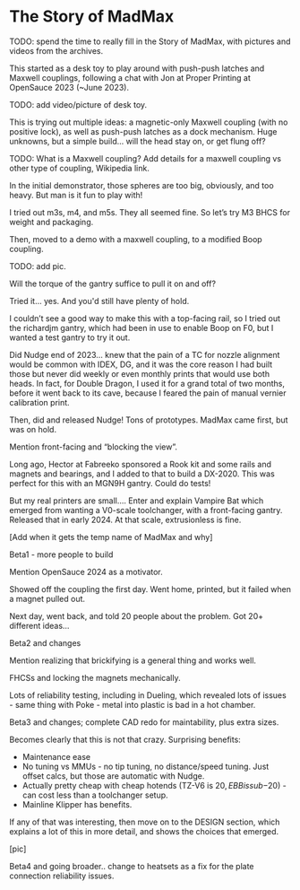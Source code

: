 # The Story of MadMax

TODO: spend the time to really fill in the Story of MadMax, with pictures and videos from the archives.

This started as a desk toy to play around with push-push latches and Maxwell couplings, following a chat with Jon at Proper Printing at OpenSauce 2023 (~June 2023).

TODO: add video/picture of desk toy.

This is trying out multiple ideas: a magnetic-only Maxwell coupling (with no positive lock), as well as push-push latches as a dock mechanism.   Huge unknowns, but a simple build... will the head stay on, or get flung off?

TODO: What is a Maxwell coupling?  Add details for a maxwell coupling vs other type of coupling, Wikipedia link.

In the initial demonstrator, those spheres are too big, obviously, and too heavy.  But man is it fun to play with!

I tried out m3s, m4, and m5s.  They all seemed fine.  So let’s try M3 BHCS for weight and packaging.

Then, moved to a demo with a maxwell coupling, to a modified Boop coupling.

TODO: add pic.

Will the torque of the gantry suffice to pull it on and off?

Tried it... yes.  And you'd still have plenty of hold.

I couldn’t see a good way to make this with a top-facing rail, so I tried out the richardjm gantry, which had been in use to enable Boop on F0, but I wanted a test gantry to try it out.

Did Nudge end of 2023… knew that the pain of a TC for nozzle alignment would be common with IDEX, DG, and it was the core reason I had built those but never did weekly or even monthly prints that would use both heads.  In fact, for Double Dragon, I used it for a grand total of two months, before it went back to its cave, because I feared the pain of manual vernier calibration print.

Then, did and released Nudge!  Tons of prototypes.  MadMax came first, but was on hold.

Mention front-facing and “blocking the view”.

Long ago, Hector at Fabreeko sponsored a Rook kit and some rails and magnets and bearings, and I added to that to build a DX-2020.  This was perfect for this with an MGN9H gantry.  Could do tests!

But my real printers are small…. Enter and explain Vampire Bat which emerged from wanting a V0-scale toolchanger, with a front-facing gantry.  Released that in early 2024.  At that scale, extrusionless is fine.  

[Add when it gets the temp name of MadMax and why]

Beta1 - more people to build

Mention OpenSauce 2024 as a motivator.

Showed off the coupling the first day.  Went home, printed, but it failed when a magnet pulled out.

Next day, went back, and told 20 people about the problem.  Got 20+ different ideas…

Beta2 and changes

Mention realizing that brickifying is a general thing and works well.

FHCSs and locking the magnets mechanically.

Lots of reliability testing, including in Dueling, which revealed lots of issues - same thing with Poke - metal into plastic is bad in a hot chamber.

Beta3 and changes; complete CAD redo for maintability, plus extra sizes.

Becomes clearly that this is not that crazy.  Surprising benefits:

* Maintenance ease
* No tuning vs MMUs - no tip tuning, no distance/speed tuning.  Just offset calcs, but those are automatic with Nudge.
* Actually pretty cheap with cheap hotends (TZ-V6 is $20, EBB is sub-$20) - can cost less than a toolchanger setup.
* Mainline Klipper has benefits.

If any of that was interesting, then move on to the DESIGN section, which explains a lot of this in more detail, and shows the choices that emerged.

[pic]

Beta4 and going broader.. change to heatsets as a fix for the plate connection reliability issues.